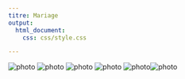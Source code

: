 ```yaml
---
titre: Mariage
output:
  html_document:
    css: css/style.css

---
```

![photo](/img/mariage/wedding-dress-1486260_960_720.jpg)
![photo](/img/mariage/wedding-gda8cfa9da_1920.jpg)
![photo](/img/mariage/wedding-g64a89dde0_1920.jpg)
![photo](/img/mariage/bride-g6c8509b00_1920.jpg)
![photo](/img/mariage/bride-gdab378ece_1920.jpg)![photo](/img/portrait/woman-gb5de8c0ca_1920.jpg)